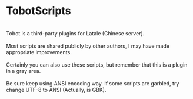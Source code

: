# TobotScripts
<br/>Tobot is a third-party plugins for Latale (Chinese server).</br>
<br/>Most scripts are shared publicly by other authors, I may have made appropriate improvements.</br>
<br/>Certainly you can also use these scripts, but remember that this is a plugin in a gray area.<br/>
<br/>Be sure keep using ANSI encoding way. If some scripts are garbled, try change UTF-8 to ANSI (Actually, is GBK).<br/>